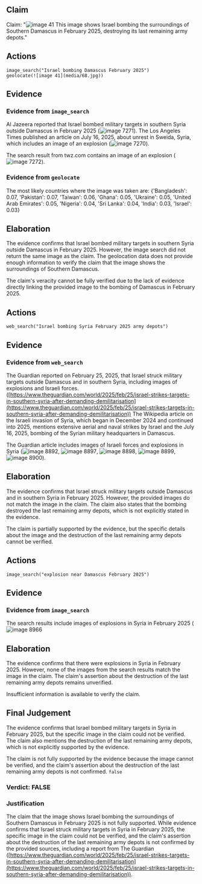 ## Claim
Claim: "![image 41](media/68.jpg) This image shows Israel bombing the surroundings of Southern Damascus in February 2025, destroying its last remaining army depots."

## Actions
```
image_search("Israel bombing Damascus February 2025")
geolocate(![image 41](media/68.jpg))
```

## Evidence
### Evidence from `image_search`
Al Jazeera reported that Israel bombed military targets in southern Syria outside Damascus in February 2025 (![image 7271](media/2025-08-29_21-20-1756502436-642050.jpg)). The Los Angeles Times published an article on July 16, 2025, about unrest in Sweida, Syria, which includes an image of an explosion (![image 7270](media/2025-08-29_21-20-1756502436-403169.jpg)).

The search result from twz.com contains an image of an explosion (![image 7272](media/2025-08-29_21-20-1756502436-814160.jpg)).


### Evidence from `geolocate`
The most likely countries where the image was taken are: {'Bangladesh': 0.07, 'Pakistan': 0.07, 'Taiwan': 0.06, 'Ghana': 0.05, 'Ukraine': 0.05, 'United Arab Emirates': 0.05, 'Nigeria': 0.04, 'Sri Lanka': 0.04, 'India': 0.03, 'Israel': 0.03}

## Elaboration
The evidence confirms that Israel bombed military targets in southern Syria outside Damascus in February 2025. However, the image search did not return the same image as the claim. The geolocation data does not provide enough information to verify the claim that the image shows the surroundings of Southern Damascus.

The claim's veracity cannot be fully verified due to the lack of evidence directly linking the provided image to the bombing of Damascus in February 2025.


## Actions
```
web_search("Israel bombing Syria February 2025 army depots")
```

## Evidence
### Evidence from `web_search`
The Guardian reported on February 25, 2025, that Israel struck military targets outside Damascus and in southern Syria, including images of explosions and Israeli forces. ([https://www.theguardian.com/world/2025/feb/25/israel-strikes-targets-in-southern-syria-after-demanding-demilitarisation](https://www.theguardian.com/world/2025/feb/25/israel-strikes-targets-in-southern-syria-after-demanding-demilitarisation)) The Wikipedia article on the Israeli invasion of Syria, which began in December 2024 and continued into 2025, mentions extensive aerial and naval strikes by Israel and the July 16, 2025, bombing of the Syrian military headquarters in Damascus.

The Guardian article includes images of Israeli forces and explosions in Syria (![image 8892](media/2025-08-30_00-13-1756512784-584345.jpg), ![image 8897](media/2025-08-30_00-13-1756512787-097757.jpg), ![image 8898](media/2025-08-30_00-13-1756512787-604776.jpg), ![image 8899](media/2025-08-30_00-13-1756512788-125103.jpg), ![image 8900](media/2025-08-30_00-13-1756512788-628860.jpg)).


## Elaboration
The evidence confirms that Israel struck military targets outside Damascus and in southern Syria in February 2025. However, the provided images do not match the image in the claim. The claim also states that the bombing destroyed the last remaining army depots, which is not explicitly stated in the evidence.

The claim is partially supported by the evidence, but the specific details about the image and the destruction of the last remaining army depots cannot be verified.


## Actions
```
image_search("explosion near Damascus February 2025")
```

## Evidence
### Evidence from `image_search`
The search results include images of explosions in Syria in February 2025 (![image 8966](media/2025-08-30_00-20-1756513222-113140.jpg)

## Elaboration
The evidence confirms that there were explosions in Syria in February 2025. However, none of the images from the search results match the image in the claim. The claim's assertion about the destruction of the last remaining army depots remains unverified.

Insufficient information is available to verify the claim.


## Final Judgement
The evidence confirms that Israel bombed military targets in Syria in February 2025, but the specific image in the claim could not be verified. The claim also mentions the destruction of the last remaining army depots, which is not explicitly supported by the evidence.

The claim is not fully supported by the evidence because the image cannot be verified, and the claim's assertion about the destruction of the last remaining army depots is not confirmed. `false`

### Verdict: FALSE

### Justification
The claim that the image shows Israel bombing the surroundings of Southern Damascus in February 2025 is not fully supported. While evidence confirms that Israel struck military targets in Syria in February 2025, the specific image in the claim could not be verified, and the claim's assertion about the destruction of the last remaining army depots is not confirmed by the provided sources, including a report from The Guardian ([https://www.theguardian.com/world/2025/feb/25/israel-strikes-targets-in-southern-syria-after-demanding-demilitarisation](https://www.theguardian.com/world/2025/feb/25/israel-strikes-targets-in-southern-syria-after-demanding-demilitarisation)).

